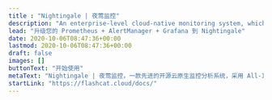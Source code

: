 ```yaml
---
title : "Nightingale | 夜莺监控"
description: "An enterprise-level cloud-native monitoring system, which can be used as drop-in replacement of Prometheus for alerting and Grafana for visualization."
lead: "升级您的 Prometheus + AlertManager + Grafana 到 Nightingale"
date: 2020-10-06T08:47:36+00:00
lastmod: 2020-10-06T08:47:36+00:00
draft: false
images: []
buttonText: "开始使用"
metaText: "Nightingale | 夜莺监控，一款先进的开源云原生监控分析系统，采用 All-In-One 的设计，集数据采集、可视化、监控告警、数据分析于一体，与云原生生态紧密集成，提供开箱即用的企业级监控分析和告警能力。于 2022 年 5 月 11 日，捐赠予中国计算机学会开源发展委员会(CCF ODC)，为 CCF ODC 成立后接受捐赠的首个开源项目。"
startLink: "https://flashcat.cloud/docs/"
---
```


